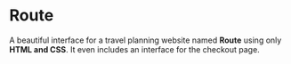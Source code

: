 # Route

A beautiful interface for a travel planning website named **Route** using only **HTML and CSS**. It even includes an interface for the checkout page.

